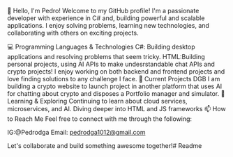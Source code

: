 👋 Hello, I'm Pedro!
Welcome to my GitHub profile! I'm a passionate developer with experience in C# and, building powerful and scalable applications. I enjoy solving problems, learning new technologies, and collaborating with others on exciting projects.

💻 Programming Languages & Technologies
C#: Building desktop applications and resolving problems that seem tricky.
HTML:Building personal projects, using AI APIs to make undesrstandable chat APIs and crypto projects! I enjoy working on both backend and frontend projects and love finding solutions to any challenge I face.
📂 Current Projects
DGB I am building a crypto website to launch project in another platform that uses AI for chatting about crypto and disposes a Portfolio manager and simulator.
🚀 Learning & Exploring
Continuing to learn about cloud services, microservices, and AI.
Diving deeper into HTML and JS frameworks
📫 How to Reach Me
Feel free to connect with me through the following:

IG:@Pedrodga
Email: pedrodga1012@gmail.com

Let's collaborate and build something awesome together!# Readme
